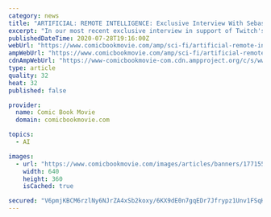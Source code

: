 ```yaml
---
category: news
title: "ARTIFICIAL: REMOTE INTELLIGENCE: Exclusive Interview With Sebastian Actor Stephen A. Chang"
excerpt: "In our most recent exclusive interview in support of Twitch's interactive sci-Fi series Artificial: Remote Intelligence, we speak with The Last of Us II actor Stephen A. Chang about his character. Read on!"
publishedDateTime: 2020-07-28T19:16:00Z
webUrl: "https://www.comicbookmovie.com/amp/sci-fi/artificial-remote-intelligence-exclusive-interview-with-sebastian-actor-stephen-a-chang-a177155"
ampWebUrl: "https://www.comicbookmovie.com/amp/sci-fi/artificial-remote-intelligence-exclusive-interview-with-sebastian-actor-stephen-a-chang-a177155"
cdnAmpWebUrl: "https://www-comicbookmovie-com.cdn.ampproject.org/c/s/www.comicbookmovie.com/amp/sci-fi/artificial-remote-intelligence-exclusive-interview-with-sebastian-actor-stephen-a-chang-a177155"
type: article
quality: 32
heat: 32
published: false

provider:
  name: Comic Book Movie
  domain: comicbookmovie.com

topics:
  - AI

images:
  - url: "https://www.comicbookmovie.com/images/articles/banners/177155.jpg"
    width: 640
    height: 360
    isCached: true

secured: "V6pmjKBCM6rzlNy6NJrZA4xSb2koxy/6KX9dE0n7gqEDr7Jfrypz1Unv1FSqHCXzT6J1rgsAl70cLMjY1PsdNJZTq6EiWeyDF/sRl1obCfItnJXCz6gikPIsw7jEX1qPOccOm2VSAXDznreRHOnA8d148e3LFArNZAe8mgVSOqveKnM5n1CIB+/E5su0dmm3AZxqIglkiGc9Nb33F7KpFfIFZ1LORYn1FJbfEuA67e0u0V5ZgaE0pDqomQX2hi+SjerWfOqYIxwrUUfNgKTBZ9vKHwifIK7nFjmYVXmrieakaRZY7EMMQHNbE/9SSWxucfBuEg0QVNR5F6/rbE1tDg==;ZxkQxMs4xzD7dnct//o1PA=="
---
```



